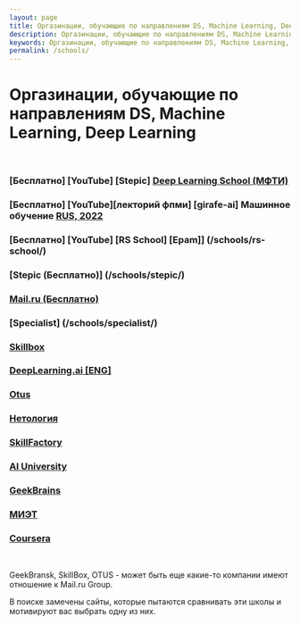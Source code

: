 ```yaml
---
layout: page
title: Оргазинации, обучающие по направлениям DS, Machine Learning, Deep Learning
description: Оргазинации, обучающие по направлениям DS, Machine Learning, Deep Learning
keywords: Оргазинации, обучающие по направлениям DS, Machine Learning, Deep Learning
permalink: /schools/
---
```


# Оргазинации, обучающие по направлениям DS, Machine Learning, Deep Learning

<br/>

### [Бесплатно] [YouTube] [Stepic] [Deep Learning School (МФТИ)](/schools/deep-learning-school/)

### [Бесплатно] [YouTube][лекторий фпми] [girafe-ai] Машинное обучение [RUS, 2022](/schools/fpmi/)

### [Бесплатно] [YouTube] [RS School] [Epam]] (/schools/rs-school/)

### [Stepic (Бесплатно)] (/schools/stepic/)

### [Mail.ru (Бесплатно)](/schools/mail/)

### [Specialist] (/schools/specialist/)

### [Skillbox](/schools/skillbox/)

### [DeepLearning.ai [ENG]](/schools/deeplearning-ai/)

### [Otus](/schools/otus/)

### [Нетология](/schools/netology/)

### [SkillFactory](/schools/skillfactory/)

### [AI University](/schools/ai-university/)

### [GeekBrains](/schools/geekbrains/)

### [МИЭТ](/schools/miet/)

### [Coursera](/schools/coursera/)

<br/>

GeekBransk, SkillBox, OTUS - может быть еще какие-то компании имеют отношение к Mail.ru Group.

В поиске замечены сайты, которые пытаются сравнивать эти школы и мотивируют вас выбрать одну из них.
